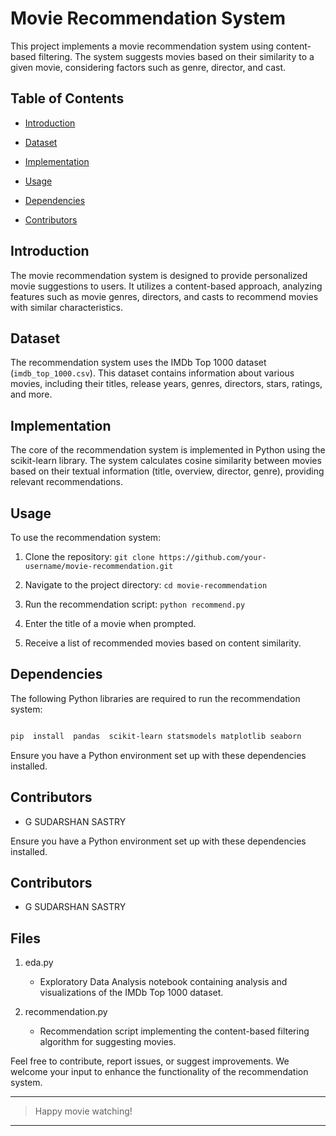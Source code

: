 
# Movie Recommendation System

  

This project implements a movie recommendation system using content-based filtering. The system suggests movies based on their similarity to a given movie, considering factors such as genre, director, and cast.

  

## Table of Contents

  

- [Introduction](#introduction)

- [Dataset](#dataset)

- [Implementation](#implementation)

- [Usage](#usage)

- [Dependencies](#dependencies)

- [Contributors](#contributors)

  

## Introduction

  

The movie recommendation system is designed to provide personalized movie suggestions to users. It utilizes a content-based approach, analyzing features such as movie genres, directors, and casts to recommend movies with similar characteristics.

  

## Dataset

  

The recommendation system uses the IMDb Top 1000 dataset (`imdb_top_1000.csv`). This dataset contains information about various movies, including their titles, release years, genres, directors, stars, ratings, and more.

  

## Implementation

  

The core of the recommendation system is implemented in Python using the scikit-learn library. The system calculates cosine similarity between movies based on their textual information (title, overview, director, genre), providing relevant recommendations.

  

## Usage

  

To use the recommendation system:

  

1. Clone the repository: `git clone https://github.com/your-username/movie-recommendation.git`

2. Navigate to the project directory: `cd movie-recommendation`

3. Run the recommendation script: `python recommend.py`

4. Enter the title of a movie when prompted.

5. Receive a list of recommended movies based on content similarity.

  

## Dependencies

  

The following Python libraries are required to run the recommendation system:

  

```bash

pip  install  pandas  scikit-learn statsmodels matplotlib seaborn

```

Ensure you have a Python environment set up with these dependencies installed.

  

## Contributors

-   G SUDARSHAN SASTRY

Ensure you have a Python environment set up with these dependencies installed.

## Contributors

-   G SUDARSHAN SASTRY

## Files

1.  eda.py
    
    -   Exploratory Data Analysis notebook containing analysis and visualizations of the IMDb Top 1000 dataset.
2.  recommendation.py
    
    -   Recommendation script implementing the content-based filtering algorithm for suggesting movies.

Feel free to contribute, report issues, or suggest improvements. We welcome your input to enhance the functionality of the recommendation system.  

***

> Happy movie watching!

***